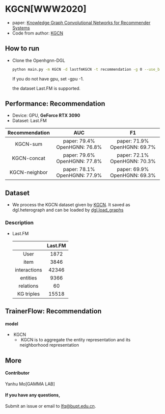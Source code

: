 # KGCN[WWW2020]

-   paper: [Knowledge Graph Convolutional Networks for Recommender Systems ](https://dl.acm.org/doi/10.1145/3308558.3313417)
-   Code from author: [KGCN](https://github.com/hwwang55/KGCN)

## How to run

- Clone the Openhgnn-DGL

  ```bash
  python main.py -m KGCN -d lastfmKGCN -t recommendation -g 0 --use_best_config
  ```

  If you do not have gpu, set -gpu -1.

  the dataset Last.FM is supported.

## Performance: Recommendation

-   Device: GPU, **GeForce RTX 3090**
-   Dataset: Last.FM

| Recommendation |               AUC               |               F1                |
| :------------: | :-----------------------------: | :-----------------------------: |
|    KGCN-sum    | paper: 79.4%    OpenHGNN: 76.8% | paper: 71.9%    OpenHGNN: 69.7% |
|  KGCN-concat   | paper: 79.6%    OpenHGNN: 77.8% | paper: 72.1%    OpenHGNN: 70.3% |
| KGCN-neighbor  | paper: 78.1%    OpenHGNN: 77.9% | paper: 69.9%    OpenHGNN: 69.3% |

## Dataset

-   We process the KGCN dataset given by [KGCN](https://github.com/hwwang55/KGCN). It saved as dgl.heterograph and can be loaded by [dgl.load_graphs](https://docs.dgl.ai/en/latest/generated/dgl.load_graphs.html)

### Description

- Last.FM

  |              | Last.FM |
  | :----------: | :-----: |
  |     User     |  1872   |
  |     item     |  3846   |
  | interactions |  42346  |
  |   entities   |  9366   |
  |  relations   |   60    |
  |  KG triples  |  15518  |

  

## TrainerFlow: Recommendation

#### model

- ​	KGCN
  - ​		KGCN is to aggregate the entity representation and its neighborhood representation



## More

#### Contributor

Yanhu Mo[GAMMA LAB]

#### If you have any questions,

Submit an issue or email to  [lfq@bupt.edu.cn](mailto:lfq@bupt.edu.cn).




